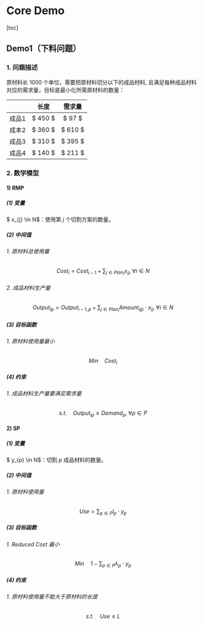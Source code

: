 # Core Demo
[toc]

## Demo1（下料问题）

### 1. 问题描述

原材料长 $1000$ 个单位，需要把原材料切分以下的成品材料, 且满足每种成品材料对应的需求量，目标是最小化所需原材料的数量：

|       |  长度   | 需求量  |
| :---: | :-----: | :-----: |
| 成品1 | $ 450 $ | $ 97 $  |
| 成本2 | $ 360 $ | $ 610 $ |
| 成品3 | $ 310 $ | $ 395 $ |
| 成品4 | $ 140 $ | $ 211 $ |

### 2. 数学模型

#### 1) RMP

##### (1) 变量

$ x_{j} \in N$：使用第 $j$ 个切割方案的数量。

##### (2) 中间值

###### 1. 原材料总使用量

$$
Cost_{i} = Cost_{i - 1} + \sum_{j \in Plan_{i}} x_{ij}, \; \forall i \in N
$$

###### 2. 成品材料生产量

$$
Output_{ip} = Output_{i - 1, p} + \sum_{j \in Plan_{i}} Amount_{ijp} \cdot x_{ij}, \; \forall i \in N
$$

##### (3) 目标函数

###### 1. 原材料使用量最小

$$
Min \quad Cost_{i}
$$

##### (4) 约束

###### 1. 成品材料生产量要满足需求量

$$
s.t. \quad Output_{ip} \geq Demand_{p}, \; \forall p \in P
$$

#### 2) SP

##### (1) 变量

$ y_{p} \in N$：切割 $p$ 成品材料的数量。

##### (2) 中间值

###### 1. 原材料使用量

$$
Use = \sum_{p \in P} l_{p} \cdot y_{p}
$$

##### (3) 目标函数

###### 1. Reduced Cost 最小

$$
Min \quad 1 - \sum_{p \in P} \lambda_{p} \cdot y_{p} 
$$

##### (4) 约束

###### 1. 原材料使用量不能大于原材料的长度

$$
s.t. \quad Use \leq L
$$
